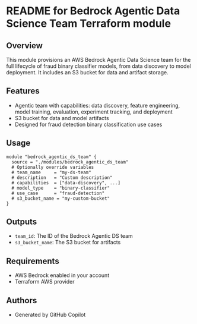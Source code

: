 # README for Bedrock Agentic Data Science Team Terraform module

## Overview
This module provisions an AWS Bedrock Agentic Data Science team for the full lifecycle of fraud binary classifier models, from data discovery to model deployment. It includes an S3 bucket for data and artifact storage.

## Features
- Agentic team with capabilities: data discovery, feature engineering, model training, evaluation, experiment tracking, and deployment
- S3 bucket for data and model artifacts
- Designed for fraud detection binary classification use cases

## Usage
```hcl
module "bedrock_agentic_ds_team" {
  source = "./modules/bedrock_agentic_ds_team"
  # Optionally override variables
  # team_name     = "my-ds-team"
  # description   = "Custom description"
  # capabilities  = ["data-discovery", ...]
  # model_type    = "binary-classifier"
  # use_case      = "fraud-detection"
  # s3_bucket_name = "my-custom-bucket"
}
```

## Outputs
- `team_id`: The ID of the Bedrock Agentic DS team
- `s3_bucket_name`: The S3 bucket for artifacts

## Requirements
- AWS Bedrock enabled in your account
- Terraform AWS provider

## Authors
- Generated by GitHub Copilot
